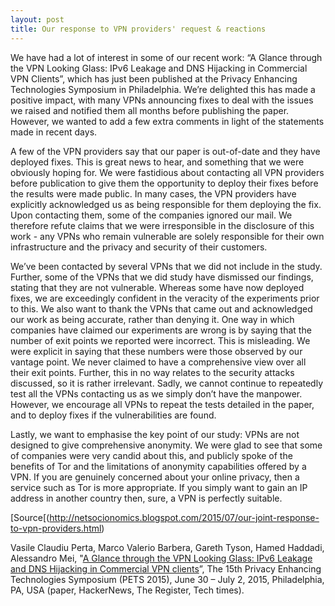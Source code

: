 ```yaml
---
layout: post
title: Our response to VPN providers' request & reactions
---
```


We have had a lot of interest in some of our recent work: “A Glance through the VPN Looking Glass: IPv6 Leakage and DNS Hijacking in Commercial VPN Clients”, which has just been published at the Privacy Enhancing Technologies Symposium in Philadelphia. We’re delighted this has made a positive impact, with many VPNs announcing fixes to deal with the issues we raised and notified them all months before publishing the paper. However, we wanted to add a few extra comments in light of the statements made in recent days.

 A few of the VPN providers say that our paper is out-of-date and they have deployed fixes. This is great news to hear, and something that we were obviously hoping for. We were fastidious about contacting all VPN providers before publication to give them the opportunity to deploy their fixes before the results were made public. In many cases, the VPN providers have explicitly acknowledged us as being responsible for them deploying the fix. Upon contacting them, some of the companies ignored our mail. We therefore refute claims that we were irresponsible in the disclosure of this work - any VPNs who remain vulnerable are solely responsible for their own infrastructure and the privacy and security of their customers.

 We’ve been contacted by several VPNs that we did not include in the study. Further, some of the VPNs that we did study have dismissed our findings, stating that they are not vulnerable. Whereas some have now deployed fixes, we are exceedingly confident in the veracity of the experiments prior to this. We also want to thank the VPNs that came out and acknowledged our work as being accurate, rather than denying it. One way in which companies have claimed our experiments are wrong is by saying that the number of exit points we reported were incorrect. This is misleading. We were explicit in saying that these numbers were those observed by our vantage point. We never claimed to have a comprehensive view over all their exit points. Further, this in no way relates to the security attacks discussed, so it is rather irrelevant. Sadly, we cannot continue to repeatedly test all the VPNs contacting us as we simply don’t have the manpower. However, we encourage all VPNs to repeat the tests detailed in the paper, and to deploy fixes if the vulnerabilities are found. 

 Lastly, we want to emphasise the key point of our study: VPNs are not designed to give comprehensive anonymity. We were glad to see that some of companies were very candid about this, and publicly spoke of the benefits of Tor and the limitations of anonymity capabilities offered by a VPN. If you are genuinely concerned about your online privacy, then a service such as Tor is more appropriate. If you simply want to gain an IP address in another country then, sure, a VPN is perfectly suitable.

 [Source[(http://netsocionomics.blogspot.com/2015/07/our-joint-response-to-vpn-providers.html)

 Vasile Claudiu Perta, Marco Valerio Barbera, Gareth Tyson, Hamed Haddadi, Alessandro Mei, "[A Glance through the VPN Looking Glass: IPv6 Leakage and DNS Hijacking in Commercial VPN clients](http://www.eecs.qmul.ac.uk/%7Ehamed/papers/PETS2015VPN.pdf)”,  The 15th Privacy Enhancing Technologies Symposium (PETS 2015), June 30 – July 2, 2015, Philadelphia, PA, USA (paper, HackerNews, The Register, Tech times). 